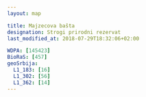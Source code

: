 ```yaml
---
layout: map

title: Majzecova bašta
designation: Strogi prirodni rezervat
last_modified_at: 2018-07-29T18:32:06+02:00

WDPA: [145423]
BioRaS: [457]
geoSrbija:
  L1_183: [16]
  L1_302: [56]
  L1_362: [14]
---
```


